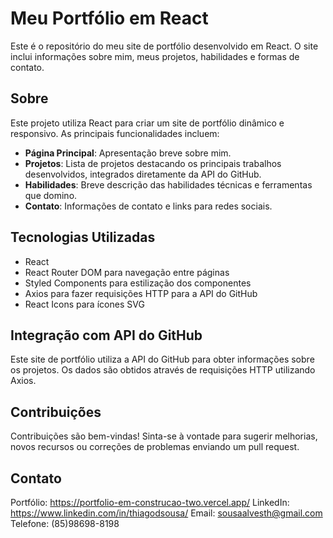 # Meu Portfólio em React

Este é o repositório do meu site de portfólio desenvolvido em React. O site inclui informações sobre mim, meus projetos, habilidades e formas de contato.

## Sobre

Este projeto utiliza React para criar um site de portfólio dinâmico e responsivo. As principais funcionalidades incluem:

- **Página Principal**: Apresentação breve sobre mim.
- **Projetos**: Lista de projetos destacando os principais trabalhos desenvolvidos, integrados diretamente da API do GitHub.
- **Habilidades**: Breve descrição das habilidades técnicas e ferramentas que domino.
- **Contato**: Informações de contato e links para redes sociais.

## Tecnologias Utilizadas

- React
- React Router DOM para navegação entre páginas
- Styled Components para estilização dos componentes
- Axios para fazer requisições HTTP para a API do GitHub
- React Icons para ícones SVG

## Integração com API do GitHub

Este site de portfólio utiliza a API do GitHub para obter informações sobre os projetos. Os dados são obtidos através de requisições HTTP utilizando Axios.

## Contribuições

Contribuições são bem-vindas! Sinta-se à vontade para sugerir melhorias, novos recursos ou correções de problemas enviando um pull request.

## Contato

Portfólio: https://portfolio-em-construcao-two.vercel.app/
LinkedIn: https://www.linkedin.com/in/thiagodsousa/
Email: sousaalvesth@gmail.com
Telefone: (85)98698-8198
